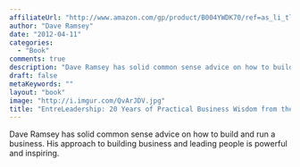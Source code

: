 ```yaml
---
affiliateUrl: "http://www.amazon.com/gp/product/B004YWDK70/ref=as_li_tl?ie=UTF8&camp=1789&creative=390957&creativeASIN=B004YWDK70&linkCode=as2&tag=jaktre-20&linkId=2ULRQ6BJJX7GEAHS"
author: "Dave Ramsey"
date: "2012-04-11"
categories:
  - "Book"
comments: true
description: "Dave Ramsey has solid common sense advice on how to build and run a business.  His approach to building business and leading people is powerful and in"
draft: false
metaKeywords: ""
layout: "book"
image: "http://i.imgur.com/QvArJDV.jpg"
title: "EntreLeadership: 20 Years of Practical Business Wisdom from the Trenches"
---
```


Dave Ramsey has solid common sense advice on how to build and run a business.  His approach to building business and leading people is powerful and inspiring.
